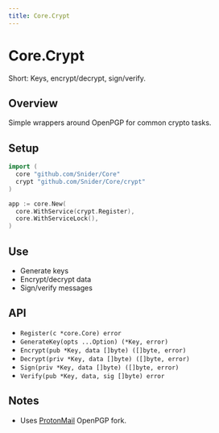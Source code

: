 ```yaml
---
title: Core.Crypt
---
```


# Core.Crypt

Short: Keys, encrypt/decrypt, sign/verify.

## Overview
Simple wrappers around OpenPGP for common crypto tasks.

## Setup
```go
import (
  core "github.com/Snider/Core"
  crypt "github.com/Snider/Core/crypt"
)

app := core.New(
  core.WithService(crypt.Register),
  core.WithServiceLock(),
)
```

## Use
- Generate keys
- Encrypt/decrypt data
- Sign/verify messages

## API
- `Register(c *core.Core) error`
- `GenerateKey(opts ...Option) (*Key, error)`
- `Encrypt(pub *Key, data []byte) ([]byte, error)`
- `Decrypt(priv *Key, data []byte) ([]byte, error)`
- `Sign(priv *Key, data []byte) ([]byte, error)`
- `Verify(pub *Key, data, sig []byte) error`

## Notes
- Uses [ProtonMail](https://pr.tn/ref/VZFX8H2VDCFG) OpenPGP fork.


